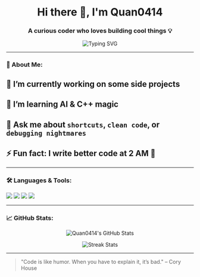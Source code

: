  <h1 align="center">Hi there 👋, I'm Quan0414</h1>
<h3 align="center">A curious coder who loves building cool things 💡</h3>

<p align="center">
  <img src="https://readme-typing-svg.herokuapp.com?font=Fira+Code&weight=500&pause=1000&center=true&vCenter=true&width=435&lines=Welcome+to+my+profile!;I+build+things+with+💻+and+💡;Always+learning+new+stuff+%F0%9F%93%9A" alt="Typing SVG" />
</p>

---

### 🧠 About Me:
## 🔭 I’m currently working on **some side projects**
## 🌱 I’m learning **AI & C++ magic**
## 💬 Ask me about `shortcuts`, `clean code`, or `debugging nightmares`
## ⚡ Fun fact: I write better code at 2 AM 🌙

---

### 🛠️ Languages & Tools:
<p align="left">
  <img src="https://img.shields.io/badge/C++-00599C?style=for-the-badge&logo=c%2B%2B&logoColor=white"/>
  <img src="https://img.shields.io/badge/Python-3776AB?style=for-the-badge&logo=python&logoColor=white"/>
  <img src="https://img.shields.io/badge/Git-F05032?style=for-the-badge&logo=git&logoColor=white"/>
  <img src="https://img.shields.io/badge/VSCode-007ACC?style=for-the-badge&logo=visual-studio-code&logoColor=white"/>
</p>

---

### 📈 GitHub Stats:
<p align="center">
  <img src="https://github-readme-stats.vercel.app/api?username=Quan0414&show_icons=true&theme=tokyonight" alt="Quan0414's GitHub Stats"/>
</p>

<p align="center">
  <img src="https://github-readme-streak-stats.herokuapp.com/?user=Quan0414&theme=tokyonight" alt="Streak Stats"/>
</p>

---


> "Code is like humor. When you have to explain it, it’s bad." – Cory House

